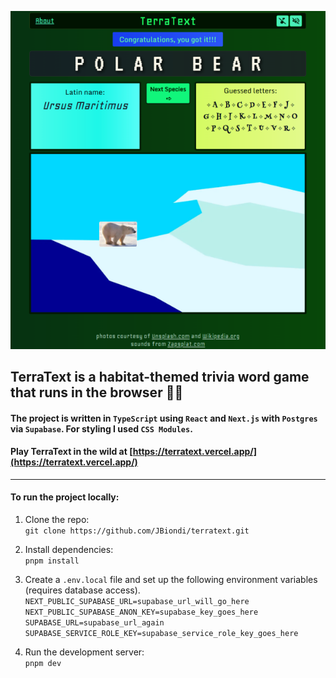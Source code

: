 ![Screenshot](./public/images/social/desktop-pb-vel-sm.png)

## **TerraText** is a habitat-themed trivia word game that runs in the browser 🐻‍❄️ 

#### The project is written in `TypeScript` using `React` and `Next.js` with `Postgres` via `Supabase`. For styling I used `CSS Modules`.

#### Play TerraText in the wild at [https://terratext.vercel.app/](https://terratext.vercel.app/)

------------

#### To run the project locally:
1. Clone the repo:  
`git clone https://github.com/JBiondi/terratext.git`

2. Install dependencies:  
`pnpm install`

3. Create a `.env.local` file and set up the following environment variables (requires database access).    
`NEXT_PUBLIC_SUPABASE_URL=supabase_url_will_go_here`  
`NEXT_PUBLIC_SUPABASE_ANON_KEY=supabase_key_goes_here`  
`SUPABASE_URL=supabase_url_again`
`SUPABASE_SERVICE_ROLE_KEY=supabase_service_role_key_goes_here`  


4. Run the development server:  
`pnpm dev`
